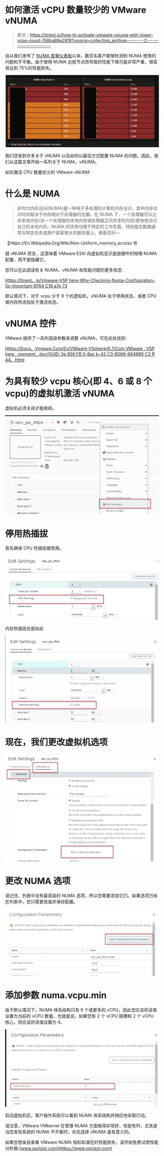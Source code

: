 # 如何激活 vCPU 数量较少的 VMware vNUMA

> 原文：<https://itnext.io/how-to-activate-vmware-vnuma-with-lower-vcpu-count-156ba88e26f8?source=collection_archive---------2----------------------->

自从我们发布了 [NUMA 度量仪表板](https://www.opvizor.com)以来，数百名客户能够检测到 NUMA 使用的问题和不平衡。由于使用 NUMA 远程节点而导致的性能下降可能非常严重，很容易达到 75%的性能损失。

![](img/8a357a7a89d03826bb89082f08c934dc.png)

我们还收到许多关于 vNUMA 以及如何以最佳方式配置 NUMA 的问题。因此，我们从这篇文章开始一系列关于 NUMA，vNUMA。

如何激活 CPU 数量较少的 VMware vNUMA

# 什么是 NUMA

> 非均匀内存访问(NUMA)是一种用于多处理的计算机内存设计，其中内存访问时间取决于内存相对于处理器的位置。在 NUMA 下，一个处理器可以比非本地内存(另一个处理器的本地内存或处理器之间共享的内存)更快地访问自己的本地内存。NUMA 的优势仅限于特定的工作负载，特别是在数据通常与特定任务或用户紧密相关的服务器上。维基百科—

【Https://En.Wikipedia.Org/Wiki/Non-Uniform_memory_access 号

就 vNUMA 而言，这意味着 VMware ESXi 向虚拟机显示底层硬件的物理 NUMA 配置，而不是隐藏它。

您可以在此阅读有关 NUMA、vNUMA 和性能问题的更多信息:

[Https://Itnext。io/Vmware-VSP here-Why-Checking-Numa-Configuration-So-Important-9764 C16 a7e 73](/vmware-vsphere-why-checking-numa-configuration-is-so-important-9764c16a7e73)

默认情况下，对于 vcpu 少于 9 个的虚拟机，vNUMA 处于停用状态，或者 CPU 或内存热添加处于激活状态。

# vNUMA 控件

VMware 提供了一系列高级参数来调整 vNUMA，可在此处找到:

[Https://Docs。Vmware.Com/En/VMware-VSphere/6.7/Com.VMware . VSP here . resmgmt . doc/GUID-3e 956 FB 5-8ac b-42 C3-B068-664989 C3 ff 44。Html](https://docs.vmware.com/en/VMware-vSphere/6.7/com.vmware.vsphere.resmgmt.doc/GUID-3E956FB5-8ACB-42C3-B068-664989C3FF44.html)

# 为具有较少 vcpu 核心(即 4、6 或 8 个 vcpu)的虚拟机激活 vNUMA

虚拟机必须关闭才能继续。

![](img/64cc477b1b94e8603f87e75cb1d31ede.png)

# 停用热插拔

首先确保 CPU 热插拔被禁用。

![](img/1076fa86613657a8e0f5ba2aeb55b052.png)

内存热插拔也是如此

![](img/79c7942494d4b8fc65b8a33354a0149c.png)

# 现在，我们更改虚拟机选项

![](img/1410be91ac740bc51ea399fafa48317f.png)

# 更改 NUMA 选项

请记住，列表中没有最高级的 NUMA 选项，所以您需要添加它们。如果选项已经在列表中，您只需更改值并保存配置。

![](img/6c065fcc6826bfbfc2dc79cfe9ef1be5.png)

# 添加参数 numa.vcpu.min

由于默认情况下，NUMA 体系结构只有 9 个或更多的 vCPU，因此您应该将该值设置为当前的 vCPU 数量，也就是说，如果您有 2 个 vCPU 插槽和 2 个 vCPU 核心，则应该将该值设置为 4。

![](img/ff0cfe68430aa1a5b7580709cde35ad3.png)

启动虚拟机后，客户操作系统可以看到 NUMA 体系结构并相应地采取行动。

请注意，VMware VMkernel 在管理 NUMA 方面做得非常好，但是有时，尤其是当您发现系统的 NUMA 不平衡时，优先选择 vNUMA 是有意义的。

如果您想亲自查看 VMware NUMA 指标和潜在的性能损失，请开始免费试用性能分析器:[www.opvizor.com](https://www.opvizor.com)